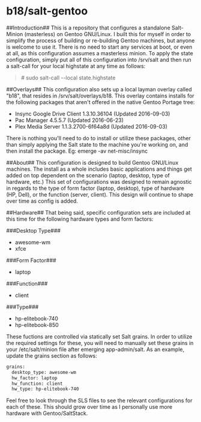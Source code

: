 b18/salt-gentoo
==============

##Introduction##
This is a repository that configures a standalone Salt-Minion (masterless) on Gentoo GNU/Linux. I built this for
myself in order to simplify the process of building or re-building Gentoo machines, but anyone is welcome to use it.
There is no need to start any services at boot, or even at all, as this configuration assumes a masterless minion.
To apply the state configuration, simply put all of this configuration into /srv/salt and then run a salt-call for
your local highstate at any time as follows:
> \# sudo salt-call --local state.highstate

##Overlays##
This configuration also sets up a local layman overlay called "b18", that resides in /srv/salt/overlays/b18. This
overlay contains installs for the following packages that aren't offered in the native Gentoo Portage tree:
- Insync Google Drive Client 1.3.10.36104 (Updated 2016-09-03)
- Pac Manager 4.5.5.7 (Updated 2016-06-23)
- Plex Media Server 1.1.3.2700-6f64a8d (Updated 2016-09-03)

There is nothing you'll need to do to install or utilize these packages, other than simply applying the Salt state
to the machine you're working on, and then install the package. Eg: emerge -av net-misc/insync

##About##
This configuration is designed to build Gentoo GNU/Linux machines. The install as a whole includes basic applications
and things get added on top dependent on the scenario (laptop, desktop, type of hardware, etc.) This set of configurations
was designed to remain agnostic in regards to the type of form factor (laptop, desktop), type of hardware (HP, Dell), or
the function (server, client). This design will continue to shape over time as config is added.

##Hardware##
That being said, specific configuration sets are included at this time for the following hardware types and form factors:

###Desktop Type###
- awesome-wm
- xfce

###Form Factor###
- laptop

###Function###
- client

###Type###
- hp-elitebook-740
- hp-elitebook-850

These fuctions are controlled via statically set Salt grains. In order to utilize the required settings for these, you
will need to manually set these grains in your /etc/salt/minion file after emerging app-admin/salt. As an example,
update the grains section as follows:

```bash
grains:
  desktop_type: awesome-wm
  hw_factor: laptop
  hw_function: client
  hw_type: hp-elitebook-740
```

Feel free to look through the SLS files to see the relevant configurations for each of these. This should grow over
time as I personally use more hardware with Gentoo/SaltStack.
